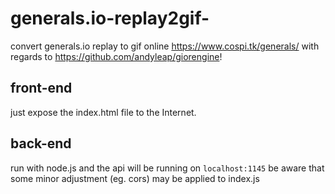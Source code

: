 
# generals.io-replay2gif-
convert generals.io replay to gif online
https://www.cospi.tk/generals/
with regards to https://github.com/andyleap/giorengine!
## front-end
just expose the index.html file to the Internet.
## back-end
run with node.js and the api will be running on `localhost:1145`
be aware that some minor adjustment (eg. cors) may be applied to index.js
